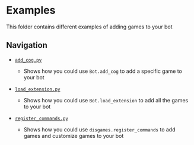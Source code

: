 # Examples

This folder contains different examples of adding games to your bot

## Navigation

- [`add_cog.py`](./add_cog.py)

  - Shows how you could use `Bot.add_cog` to add a specific game to your bot

- [`load_extension.py`](./load_extension.py)

  - Shows how you could use `Bot.load_extension` to add all the games to your bot

- [`register_commands.py`](./register_commands.py)

  - Shows how you could use `disgames.register_commands` to add games and customize games to your bot
